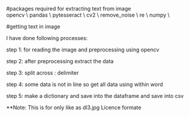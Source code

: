 #packages required for extracting text from image  
opencv \\
pandas \\ 
pytesseract \\
cv2 \\
remove_noise \\ 
re  \\
numpy \\ 


#getting text in image 

I have done following processes:

step 1:
        for reading the image and preprocessing using opencv 

step 2:
	after preprocessing extract the data

step 3: 
        split across : delimiter

step 4: 
        some data is not in  line so get all data using within word 

step 5:
        make a dictionary and save into the dataframe and save into csv  
 

**Note: This is for only like as dl3.jpg Licence formate
 
